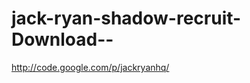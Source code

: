 jack-ryan-shadow-recruit-Download--
===================================

http://code.google.com/p/jackryanhq/

